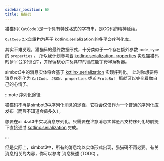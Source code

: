 ```yaml
---
sidebar_position: 60
title: 猫猫码
---
```


猫猫码( `CatCode` )是一个具有特殊格式的字符串，是CQ码的精神延续。


`CatCode` 2.x会重构为基于 [kotlinx.serialization](https://github.com/Kotlin/kotlinx.serialization) 的多平台序列化库。

其实不难发现，猫猫码的最终数据形式，十分类似于一个存在额外参数 `code_type` 的 `properties` 。
所以我计划参考着 [kotlinx.serialization-properties](https://github.com/Kotlin/kotlinx.serialization/blob/master/docs/formats.md#properties-experimental) 
实现猫猫码的多平台序列化库，并保留核心库及其中的高性能字符串解析器。

simbot3中的消息实体将会基于 [kotlinx.serialization](https://github.com/Kotlin/kotlinx.serialization) 实现序列化，
此时你想要将消息序列化为 `CatCode`、`JSON`、`properties` 或者 `ProtoBuf` , 那就可以完全看你自己的心情了。

:::note 序列化途径

猫猫码不再是simbot3中序列化消息的途径，它将会仅仅作为一个普通的序列化库发布（而且不知道会鸽多久）。

想要在simbot3中实现消息序列化，只需要在注意消息实体是否支持序列化的前提下直接通过 [kotlinx.serialization](https://github.com/Kotlin/kotlinx.serialization)
完成。

:::



但是实际上，simbot3中，所有的消息均以实体形式出现，猫猫码不再必要。有关消息相关的内容，你可以参考 消息概述 (TODO) 。